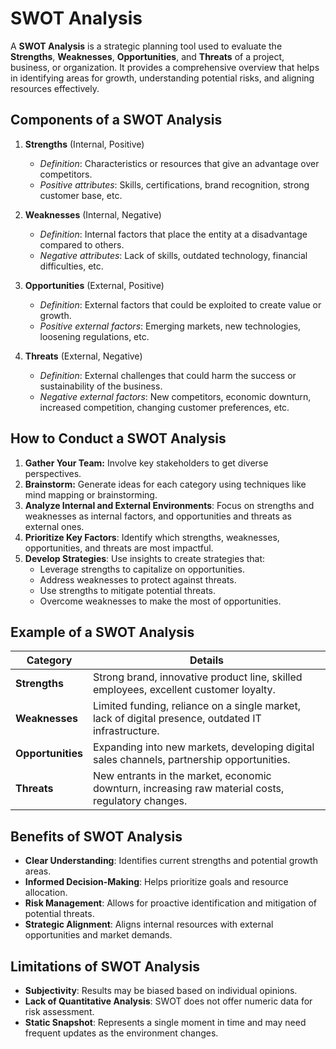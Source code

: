 # SWOT Analysis

A **SWOT Analysis** is a strategic planning tool used to evaluate the **Strengths**, **Weaknesses**, **Opportunities**, and **Threats** of a project, business, or organization. It provides a comprehensive overview that helps in identifying areas for growth, understanding potential risks, and aligning resources effectively.

## Components of a SWOT Analysis

1. **Strengths** (Internal, Positive)
   - *Definition*: Characteristics or resources that give an advantage over competitors.
   - *Positive attributes*: Skills, certifications, brand recognition, strong customer base, etc. 

2. **Weaknesses** (Internal, Negative)
   - *Definition*: Internal factors that place the entity at a disadvantage compared to others.
   - *Negative attributes*: Lack of skills, outdated technology, financial difficulties, etc.

3. **Opportunities** (External, Positive)
   - *Definition*: External factors that could be exploited to create value or growth.
   - *Positive external factors*: Emerging markets, new technologies, loosening regulations, etc.

4. **Threats** (External, Negative)
   - *Definition*: External challenges that could harm the success or sustainability of the business.
   - *Negative external factors*: New competitors, economic downturn, increased competition, changing customer preferences, etc. 

## How to Conduct a SWOT Analysis
1. **Gather Your Team:** Involve key stakeholders to get diverse perspectives.
2. **Brainstorm:** Generate ideas for each category using techniques like mind mapping or brainstorming.
3. **Analyze Internal and External Environments**: Focus on strengths and weaknesses as internal factors, and opportunities and threats as external ones.
4. **Prioritize Key Factors**: Identify which strengths, weaknesses, opportunities, and threats are most impactful.
5. **Develop Strategies**: Use insights to create strategies that:
   - Leverage strengths to capitalize on opportunities.
   - Address weaknesses to protect against threats.
   - Use strengths to mitigate potential threats.
   - Overcome weaknesses to make the most of opportunities.
     
## Example of a SWOT Analysis

| **Category**  | **Details**                                                                                       |
|---------------|---------------------------------------------------------------------------------------------------|
| **Strengths** | Strong brand, innovative product line, skilled employees, excellent customer loyalty.             |
| **Weaknesses**| Limited funding, reliance on a single market, lack of digital presence, outdated IT infrastructure.|
| **Opportunities** | Expanding into new markets, developing digital sales channels, partnership opportunities.     |
| **Threats**   | New entrants in the market, economic downturn, increasing raw material costs, regulatory changes. |

## Benefits of SWOT Analysis

- **Clear Understanding**: Identifies current strengths and potential growth areas.
- **Informed Decision-Making**: Helps prioritize goals and resource allocation.
- **Risk Management**: Allows for proactive identification and mitigation of potential threats.
- **Strategic Alignment**: Aligns internal resources with external opportunities and market demands.

## Limitations of SWOT Analysis

- **Subjectivity**: Results may be biased based on individual opinions.
- **Lack of Quantitative Analysis**: SWOT does not offer numeric data for risk assessment.
- **Static Snapshot**: Represents a single moment in time and may need frequent updates as the environment changes.
